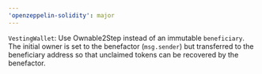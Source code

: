```yaml
---
'openzeppelin-solidity': major
---
```


`VestingWallet`: Use Ownable2Step instead of an immutable `beneficiary`. The initial owner is set to the benefactor (`msg.sender`) but transferred to the beneficiary address so that unclaimed tokens can be recovered by the benefactor.
